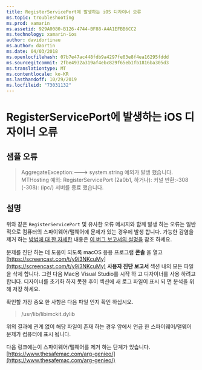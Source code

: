 ```yaml
---
title: RegisterServicePort에 발생하는 iOS 디자이너 오류
ms.topic: troubleshooting
ms.prod: xamarin
ms.assetid: 929A0080-B126-4744-BF88-A4A1EFBB6CC2
ms.technology: xamarin-ios
author: davidortinau
ms.author: daortin
ms.date: 04/03/2018
ms.openlocfilehash: 07b7e47ac448fdb9a4297fe03e8f4ea16295fddd
ms.sourcegitcommit: 2fbe4932a319af4ebc829f65eb1fb1816ba305d3
ms.translationtype: MT
ms.contentlocale: ko-KR
ms.lasthandoff: 10/29/2019
ms.locfileid: "73031132"
---
```

# <a name="ios-designer-error-with-registerserviceport"></a>RegisterServicePort에 발생하는 iOS 디자이너 오류

## <a name="sample-error"></a>샘플 오류
> AggregateException:---> system.string 예외가 발생 했습니다. MTHosting 예외: RegisterServicePort (2a0b1, 하거나): 커널 반환:-308 (-308): (ipc/) 서버를 종료 했습니다.

## <a name="explanation"></a>설명
위와 같은 `RegisterServicePort` 및 유사한 오류 메시지와 함께 발생 하는 오류는 일반적으로 컴퓨터의 스파이웨어/맬웨어에 문제가 있는 경우에 발생 합니다. 가능한 감염을 제거 하는 [방법에 대 한 자세한](https://discussions.apple.com/thread/5596008) 내용은 [이 버그 보고서의 설명을](https://bugzilla.xamarin.com/show_bug.cgi?id=21907#c4) 참조 하세요. 

문제를 진단 하는 데 도움이 되도록 macOS 응용 프로그램 **콘솔** 을 열고 [https://screencast.com/t/y9i3NKcuMy](https://screencast.com/t/y9i3NKcuMy) **사용자 진단 보고서** 섹션 내의 모든 파일을 삭제 합니다. 그런 다음 Mac용 Visual Studio를 시작 하 고 디자이너를 사용 하려고 합니다. 디자이너를 초기화 하지 못한 후이 섹션에 새 로그 파일이 표시 되 면 분석을 위해 저장 하세요.  

확인할 가장 중요 한 사항은 다음 파일 인지 확인 하십시오. 
> /usr/lib/libimckit.dylib

위의 결과에 관계 없이 해당 파일이 존재 하는 경우 앞에서 언급 한 스파이웨어/맬웨어 문제가 컴퓨터에 표시 됩니다.  

다음 링크에는이 스파이웨어/맬웨어를 제거 하는 단계가 있습니다. [https://www.thesafemac.com/arg-genieo/](https://www.thesafemac.com/arg-genieo/)  
